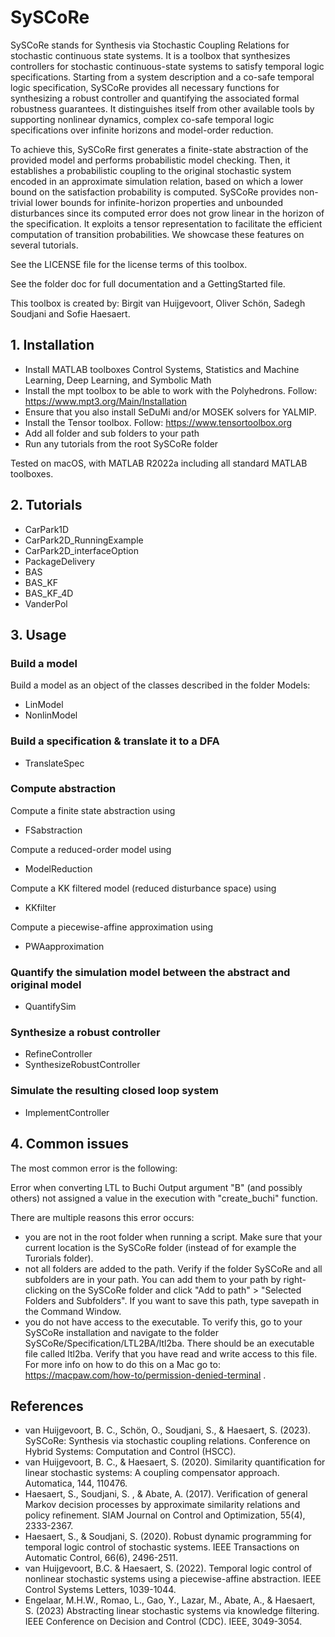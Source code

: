 # SySCoRe
SySCoRe stands for Synthesis via Stochastic Coupling Relations for stochastic continuous state systems. It is a toolbox that synthesizes controllers for stochastic continuous-state systems to satisfy temporal logic specifications. Starting from a system description and a co-safe temporal logic specification, SySCoRe provides all necessary functions for synthesizing a robust controller and quantifying the associated formal robustness guarantees. It distinguishes itself from other available tools by supporting nonlinear dynamics, complex co-safe temporal logic specifications over infinite horizons and model-order reduction.

To achieve this, SySCoRe first generates a finite-state abstraction of the provided model and performs probabilistic model checking. Then, it establishes a probabilistic coupling to the original stochastic system encoded in an approximate simulation relation, based on which a lower bound on the satisfaction probability is computed. SySCoRe provides non-trivial lower bounds for infinite-horizon properties and unbounded disturbances since its computed error does not grow linear in the horizon of the specification. It exploits a tensor representation to facilitate the efficient computation of transition probabilities. We showcase these features on several tutorials.

See the LICENSE file for the license terms of this toolbox.

See the folder doc for full documentation and a GettingStarted file. 

This toolbox is created by: Birgit van Huijgevoort, Oliver Schön, Sadegh Soudjani and Sofie Haesaert.

## 1. Installation
- Install MATLAB toolboxes Control Systems, Statistics and Machine Learning, Deep Learning, and Symbolic Math
- Install the mpt toolbox to be able to work with the Polyhedrons. Follow: https://www.mpt3.org/Main/Installation
- Ensure that you also install SeDuMi and/or MOSEK solvers for YALMIP.
- Install the Tensor toolbox. Follow: https://www.tensortoolbox.org
- Add all folder and sub folders to your path
- Run any tutorials from the root SySCoRe folder

Tested on macOS, with MATLAB R2022a including all standard MATLAB toolboxes.

## 2. Tutorials
- CarPark1D
- CarPark2D_RunningExample
- CarPark2D_interfaceOption
- PackageDelivery
- BAS
- BAS_KF
- BAS_KF_4D
- VanderPol

## 3. Usage

### Build a model
Build a model as an object of the classes described in the folder Models:
- LinModel
- NonlinModel

### Build a specification & translate it to a DFA
- TranslateSpec

### Compute abstraction
Compute a finite state abstraction using
- FSabstraction

Compute a reduced-order model using
- ModelReduction

Compute a KK filtered model (reduced disturbance space) using
- KKfilter

Compute a piecewise-affine approximation using
- PWAapproximation

### Quantify the simulation model between the abstract and original model
- QuantifySim

### Synthesize a robust controller
- RefineController
- SynthesizeRobustController

### Simulate the resulting closed loop system
- ImplementController

## 4. Common issues
The most common error is the following:

Error when converting LTL to Buchi
Output argument "B" (and possibly others) not assigned a value in the execution with "create_buchi" function.

There are multiple reasons this error occurs:
- you are not in the root folder when running a script. Make sure that your current location is the SySCoRe folder (instead of for example the Turorials folder).
- not all folders are added to the path. Verify if the folder SySCoRe and all subfolders are in your path. You can add them to your path by right-clicking on the SySCoRe folder and click "Add to path" > "Selected Folders and Subfolders". If you want to save this path, type savepath in the Command Window. 
- you do not have access to the executable. To verify this, go to your SySCoRe installation and navigate to the folder SySCoRe/Specification/LTL2BA/ltl2ba. There should be an executable file called ltl2ba. Verify that you have read and write access to this file. For more info on how to do this on a Mac go to: https://macpaw.com/how-to/permission-denied-terminal .

## References
- van Huijgevoort, B. C., Schön, O., Soudjani, S., & Haesaert, S. (2023). SySCoRe: Synthesis via stochastic coupling relations. Conference on Hybrid Systems: Computation and Control (HSCC).
- van Huijgevoort, B. C., & Haesaert, S. (2020). Similarity quantification for linear stochastic systems: A coupling compensator approach. Automatica, 144, 110476.
- Haesaert, S., Soudjani, S. , & Abate, A. (2017). Verification of general Markov decision processes by approximate similarity relations and policy refinement. SIAM Journal on Control and Optimization, 55(4), 2333-2367.
- Haesaert, S., & Soudjani, S. (2020). Robust dynamic programming for temporal logic control of stochastic systems. IEEE Transactions on Automatic Control, 66(6), 2496-2511.
- van Huijgevoort, B.C. & Haesaert, S. (2022). Temporal logic control of nonlinear stochastic systems using a piecewise-affine abstraction. IEEE Control Systems Letters, 1039-1044.
- Engelaar, M.H.W., Romao, L., Gao, Y., Lazar, M., Abate, A., & Haesaert, S. (2023) Abstracting linear stochastic systems via knowledge filtering. IEEE Conference on Decision and Control (CDC). IEEE, 3049-3054.

